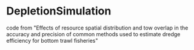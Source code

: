 # DepletionSimulation
code from "Effects of resource spatial distribution and tow overlap in the accuracy and precision of common methods used to estimate dredge efficiency for bottom trawl fisheries"
